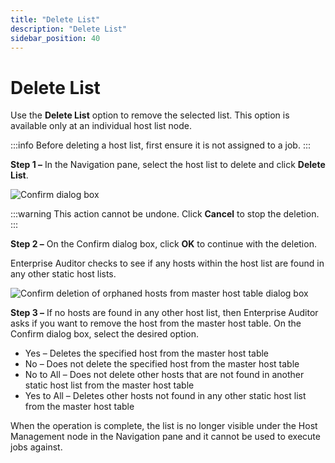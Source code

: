```yaml
---
title: "Delete List"
description: "Delete List"
sidebar_position: 40
---
```


# Delete List

Use the **Delete List** option to remove the selected list. This option is available only at an
individual host list node.

:::info
Before deleting a host list, first ensure it is not assigned to a job.
:::


**Step 1 –** In the Navigation pane, select the host list to delete and click **Delete List**.

![Confirm dialog box](/images/accessanalyzer/11.6/admin/hostmanagement/actions/confirmdeletelist.webp)

:::warning
This action cannot be undone. Click **Cancel** to stop the deletion.
:::


**Step 2 –** On the Confirm dialog box, click **OK** to continue with the deletion.

Enterprise Auditor checks to see if any hosts within the host list are found in any other static
host lists.

![Confirm deletion of orphaned hosts from master host table dialog box](/images/accessanalyzer/11.6/admin/hostmanagement/actions/confirmdeletelistmaster.webp)

**Step 3 –** If no hosts are found in any other host list, then Enterprise Auditor asks if you want
to remove the host from the master host table. On the Confirm dialog box, select the desired option.

- Yes – Deletes the specified host from the master host table
- No – Does not delete the specified host from the master host table
- No to All – Does not delete other hosts that are not found in another static host list from the
  master host table
- Yes to All – Deletes other hosts not found in any other static host list from the master host
  table

When the operation is complete, the list is no longer visible under the Host Management node in the
Navigation pane and it cannot be used to execute jobs against.
